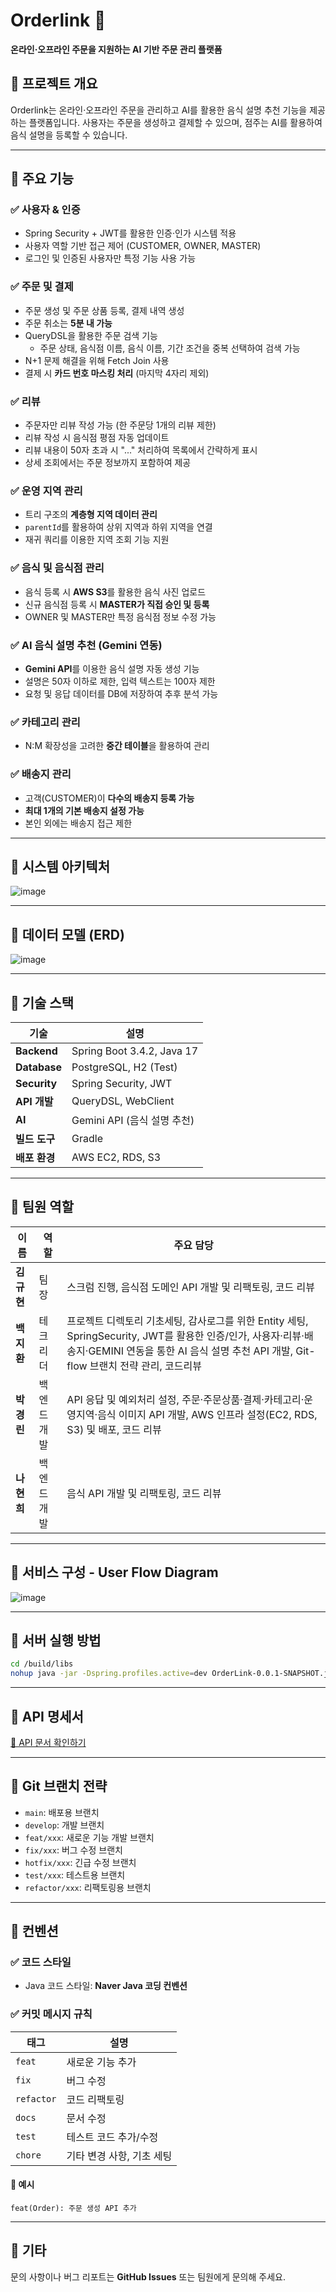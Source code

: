 # Orderlink 🛒

**온라인·오프라인 주문을 지원하는 AI 기반 주문 관리 플랫폼**

## 📜 프로젝트 개요
Orderlink는 온라인·오프라인 주문을 관리하고 AI를 활용한 음식 설명 추천 기능을 제공하는 플랫폼입니다. 사용자는 주문을 생성하고 결제할 수 있으며, 점주는 AI를 활용하여 음식 설명을 등록할 수 있습니다.

---

## 📌 주요 기능

### ✅ 사용자 & 인증
- Spring Security + JWT를 활용한 인증·인가 시스템 적용
- 사용자 역할 기반 접근 제어 (CUSTOMER, OWNER, MASTER)
- 로그인 및 인증된 사용자만 특정 기능 사용 가능

### ✅ 주문 및 결제
- 주문 생성 및 주문 상품 등록, 결제 내역 생성
- 주문 취소는 **5분 내 가능**
- QueryDSL을 활용한 주문 검색 기능
  - 주문 상태, 음식점 이름, 음식 이름, 기간 조건을 중복 선택하여 검색 가능
- N+1 문제 해결을 위해 Fetch Join 사용
- 결제 시 **카드 번호 마스킹 처리** (마지막 4자리 제외)

### ✅ 리뷰
- 주문자만 리뷰 작성 가능 (한 주문당 1개의 리뷰 제한)
- 리뷰 작성 시 음식점 평점 자동 업데이트
- 리뷰 내용이 50자 초과 시 "..." 처리하여 목록에서 간략하게 표시
- 상세 조회에서는 주문 정보까지 포함하여 제공

### ✅ 운영 지역 관리
- 트리 구조의 **계층형 지역 데이터 관리**
- `parentId`를 활용하여 상위 지역과 하위 지역을 연결
- 재귀 쿼리를 이용한 지역 조회 기능 지원

### ✅ 음식 및 음식점 관리
- 음식 등록 시 **AWS S3**를 활용한 음식 사진 업로드
- 신규 음식점 등록 시 **MASTER가 직접 승인 및 등록**
- OWNER 및 MASTER만 특정 음식점 정보 수정 가능

### ✅ AI 음식 설명 추천 (Gemini 연동)
- **Gemini API**를 이용한 음식 설명 자동 생성 기능
- 설명은 50자 이하로 제한, 입력 텍스트는 100자 제한
- 요청 및 응답 데이터를 DB에 저장하여 추후 분석 가능

### ✅ 카테고리 관리
- N:M 확장성을 고려한 **중간 테이블**을 활용하여 관리

### ✅ 배송지 관리
- 고객(CUSTOMER)이 **다수의 배송지 등록 가능**
- **최대 1개의 기본 배송지 설정 가능**
- 본인 외에는 배송지 접근 제한

---

## 📌 시스템 아키텍처

![image](https://github.com/user-attachments/assets/5e91f188-7927-4c4b-a095-6f82c7c86668)



---

## 📌 데이터 모델 (ERD)

![image](https://github.com/user-attachments/assets/1668b06b-2d6f-434a-baf3-f9146774b3ff)

---

## 📌 기술 스택

| 기술  | 설명 |
|-------|------|
| **Backend** | Spring Boot 3.4.2, Java 17 |
| **Database** | PostgreSQL, H2 (Test) |
| **Security** | Spring Security, JWT |
| **API 개발** | QueryDSL, WebClient |
| **AI** | Gemini API (음식 설명 추천) |
| **빌드 도구** | Gradle |
| **배포 환경** | AWS EC2, RDS, S3 |

---

## 📌 팀원 역할

| 이름 | 역할 | 주요 담당 |
|------|------|----------|
| **김규현** | 팀장 | 스크럼 진행, 음식점 도메인 API 개발 및 리팩토링, 코드 리뷰 |
| **백지환** | 테크리더 | 프로젝트 디렉토리 기초세팅, 감사로그를 위한 Entity 세팅, SpringSecurity, JWT를 활용한 인증/인가, 사용자·리뷰·배송지·GEMINI 연동을 통한 AI 음식 설명 추천 API 개발, Git-flow 브랜치 전략 관리, 코드리뷰 |
| **박경린** | 백엔드 개발 | API 응답 및 예외처리 설정, 주문·주문상품·결제·카테고리·운영지역·음식 이미지 API 개발, AWS 인프라 설정(EC2, RDS, S3) 및 배포, 코드 리뷰 |
| **나현희** | 백엔드 개발 | 음식 API 개발 및 리팩토링, 코드 리뷰 |


---

## 📌 서비스 구성 - User Flow Diagram

![image](https://github.com/user-attachments/assets/5b382449-0339-4201-9dda-8734f7d4320f)


---

## 📌 서버 실행 방법

```bash
cd /build/libs
nohup java -jar -Dspring.profiles.active=dev OrderLink-0.0.1-SNAPSHOT.jar > output.log 2>&1 &
```

---

## 📌 API 명세서
[📄 API 문서 확인하기](https://cliff-legal-971.notion.site/198f620e914280559c4cf437adf8a4c2?v=f00a6b494ccc45bc8ea0ba4148f2d60b)

---

## 📌 Git 브랜치 전략

- `main`: 배포용 브랜치
- `develop`: 개발 브랜치
- `feat/xxx`: 새로운 기능 개발 브랜치
- `fix/xxx`: 버그 수정 브랜치
- `hotfix/xxx`: 긴급 수정 브랜치
- `test/xxx`: 테스트용 브랜치
- `refactor/xxx`: 리팩토링용 브랜치

---

## 📌 컨벤션

### ✅ 코드 스타일
- Java 코드 스타일: **Naver Java 코딩 컨벤션**

### ✅ 커밋 메시지 규칙

| 태그 | 설명 |
|------|------|
| `feat` | 새로운 기능 추가 |
| `fix` | 버그 수정 |
| `refactor` | 코드 리팩토링 |
| `docs` | 문서 수정 |
| `test` | 테스트 코드 추가/수정 |
| `chore` | 기타 변경 사항, 기초 세팅 |

#### 📌 예시
```
feat(Order): 주문 생성 API 추가
```

---

## 📌 기타
문의 사항이나 버그 리포트는 **GitHub Issues** 또는 팀원에게 문의해 주세요.

